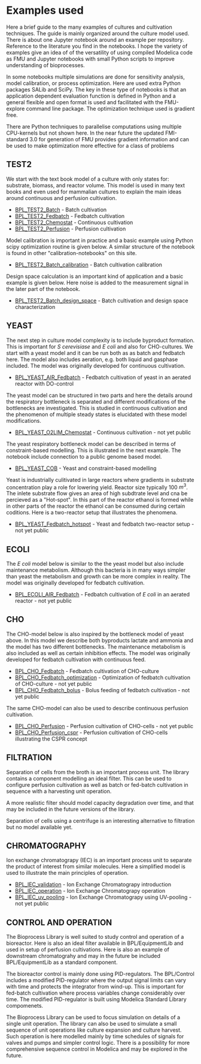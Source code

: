 # Examples used

Here a brief guide to the many examples of cultures and cultivation techniques. The guide is mainly organized around the culture model used. There is about one Jupyter notebook around an example per repository.  Reference to the literature you find in the notebooks. 
I hope the variety of examples give an idea of of the versatility of using compiled Modelica code as FMU and Jupyter notebooks with small Python scripts to improve understanding of bioprocesses.

In some notebooks multiple simulations are done for sensitivity analysis, model calibration, or process optimization.  Here are used extra Python packages SALib and SciPy.  The key in these type of notebooks is that an application dependent evaluation function is defined in Python and a general flexible and open format is used and facilitated with the FMU-explore command line package. The optimization technique used is gradient free. 

There are Python techniques to parallelise computations using multiple CPU-kernels but not shown here. In the near future the updated FMI-standard 3.0 for generation of FMU provides gradient information and can be  used to make optimization more effective for a class of problems

## TEST2 

We start with the text book model of a culture with only states for: substrate, biomass, and reactor volume. 
This model is used in many text books and even used for mammalian cultures to explain the main ideas around 
continuous and perfusion cultivation.

* [BPL_TEST2_Batch](https://github.com/janpeter19/BPL_TEST2_Batch) - Batch cultivation 
* [BPL_TEST2_Fedbatch](https://github.com/janpeter19/BPL_TEST2_Fedbatch) - Fedbatch cultivation 
* [BPL_TEST2_Chemostat](https://github.com/janpeter19/BPL_TEST2_Chemostat) - Continuous cultivation 
* [BPL_TEST2_Perfusion](https://github.com/janpeter19/BPL_TEST2_Perfusion) - Perfusion cultivation

Model calibration is important in practice and a basic example using Python scipy optimization routine is given below. A similar structure of the notebook is found in other "calibration-notebooks" on this site.

* [BPL_TEST2_Batch_calibration](https://github.com/janpeter19/BPL_TEST2_Batch_calibration) - Batch cultivation calibration 

Design space calculation is an important kind of application and a basic example is given below. Here noise is added to the measurement signal in the later part of the notebook. 

* [BPL_TEST2_Batch_design_space](https://github.com/janpeter19/BPL_TEST2_Batch_design_space) - Batch cultivation and design space characterization

## YEAST

The next step in culture model complexity is to include byproduct formation. This is important for *S cerevisiase* and *E coli* and also for CHO-cultures. We start with a yeast model and it can be run both as as batch and fedbatch here. The model also includes aeration, e.g. both liquid and gasphase included. The model was originally developed for continuous cultivation.

* [BPL_YEAST_AIR_Fedbatch](https://github.com/janpeter19/BPL_YEAST_AIR_Fedbatch) - Fedbatch cultivation of yeast in an aerated reactor with DO-control 

The yeast model can be structured in two parts and here the details around the respiratory bottleneck is separated and different modifications of the bottlenecks are investigated. This is studied in continuous cultivation and the phenomenon of multiple steady states is elucidated with these model modifications. 

* [BPL_YEAST_O2LIM_Chemostat](https://github.com/janpeter19/BPL_YEAST_O2LIM_Chemostat) - Continuous cultivation - not yet public

The yeast respiratory bottleneck model can be described in terms of constraint-based modelling. This is illustrated in the next example. The notebook include connection to a public genome based model. 

* [BPL_YEAST_COB](https://github.com/janpeter19/BPL_YEAST_COB) - Yeast and constraint-based modelling

Yeast is industrially culitivated in large reactors where gradients in substrate concentration play a role for lowering yield. Reactor size typically 100 $m^3$. The inlete substrate flow gives an area of high subdtrate level and cna be percieved as a "Hot-spot". In this part of the reactor ethanol is formed while in other parts of the reactor the ethanol can be consumed during certain coditions. Here is a two-reactor setup that illustrates the phenomena.

* [BPL_YEAST_Fedbatch_hotspot](https://github.com/janpeter19/BPL_YEAST_Fedbatch_hotspot) - Yeast and fedbatch  two-reactor setup - not yet public


## ECOLI

The *E coli* model below is similar to the the yeast model but also include maintenance metabolism. Although this bacteria is in many ways simpler than yeast the metabolism and growth can be more complex in reality. The model was originally developed for fedbatch cultivation.  

* [BPL_ECOLI_AIR_Fedbatch](https://github.com/janpeter19/BPL_ECOLI_AIR_Fedbatch) - Fedbatch cultivation of *E coli* in an aerated reactor - not yet public

## CHO

The CHO-model below is also inspired by the bottleneck model of yeast above. In this model we describe both byproducts lactate and ammonia and the model has two different bottlenecks. The maintenance metabolism is also included as well as certain inhibition effects. The model was originally developed for fedbatch cultivation with continuous feed. 

* [BPL_CHO_Fedbatch](https://github.com/janpeter19/BPL_CHO_Fedbatch) - Fedbatch cultivation of CHO-culture 
* [BPL_CHO_Fedbatch_optimization](https://github.com/janpeter19/BPL_CHO_Fedbatch_optimization) - Optimization of fedbatch cultivation of CHO-culture - not yet public
* [BPL_CHO_Fedbatch_bolus](https://github.com/janpeter19/BPL_CHO_Fedbatch_bolus) - Bolus feeding of fedbatch cultivation - not yet public

The same CHO-model can also be used to describe continuous perfusion cultivation.

* [BPL_CHO_Perfusion](https://github.com/janpeter19/BPL_CHO_Perfusion) - Perfusion cultivation of CHO-cells - not yet public
* [BPL_CHO_Perfusion_cspr](https://github.com/janpeter19/BPL_CHO_Perfusion_cspr) - Perfusion cultivation of CHO-cells illustrating the CSPR concept

## FILTRATION

Separation of cells from the broth is an important process unit. The library contains a component modelling an ideal filter. This can be used  to configure perfusion cultivation as well as batch or fed-batch cultivation in sequence with a harvesting unit operation. 

A more realistic filter should model capacity degradation over time, and that may be included in the future versions of the library.

Separation of cells using a centrifuge is an interesting alternative to filtration but no model available yet. 


## CHROMATOGRAPHY

Ion exchange chromatograpy (IEC) is an important process unit to separate the product of interest from similar molecules.
Here a simplified model is used to illustrate the main principles of operation.

* [BPL_IEC_validation](https://github.com/janpeter19/BPL_IEC_validation) - Ion Exchange Chromatograpy introduction
* [BPL_IEC_operation](https://github.com/janpeter19/BPL_IEC_operation) - Ion Exchange Chromatograpy operation 
* [BPL_IEC_uv_pooling](https://github.com/janpeter19/BPL_IEC_operation) - Ion Exchange Chromatograpy using UV-pooling - not yet public 

## CONTROL AND OPERATION

The Bioprocess Library is well suited to study control and operation of a bioreactor. Here is also an ideal filter available in BPL/EquipmentLib and used in setup of perfusion cultivations. Here is also an example of downstream chromatograhy and may in the future be included BPL/EquipmentLib as a standard component. 

The bioreactor control is mainly done using PID-regulators. The BPL/Control includes a modified PID-regulator where the output signal limits can vary with time and protects the integrator from wind-up. This is important for fed-batch cultivation where process variables change considerably over time. The modified PID-regulator is built using Modelica Standard Library compomenets.

The Bioprocess Library can be used to focus simulation on details of a single unit operation. The library can also be used to simulate a small sequence of unit operations like culture expansion and culture harvest. Such operation is here modelled mainly by time schedules of signals for valves and pumps and simpler control logic. There is a possibility for more comprehensive sequence control in Modelica and may be explored in the future.
